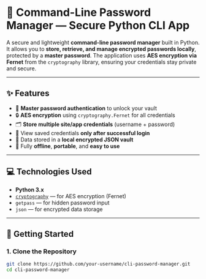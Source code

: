 # 🔐 Command-Line Password Manager — Secure Python CLI App

A secure and lightweight **command-line password manager** built in Python. It allows you to **store, retrieve, and manage encrypted passwords locally**, protected by a **master password**. The application uses **AES encryption via Fernet** from the `cryptography` library, ensuring your credentials stay private and secure.

---

## ✨ Features

- 🔑 **Master password authentication** to unlock your vault
- 🔒 **AES encryption** using `cryptography.Fernet` for all credentials
- 🗂️ **Store multiple site/app credentials** (username + password)
- 🧠 View saved credentials **only after successful login**
- 🧾 Data stored in a **local encrypted JSON vault**
- 💼 Fully **offline**, **portable**, and **easy to use**

---

## 💻 Technologies Used

- **Python 3.x**
- [`cryptography`](https://pypi.org/project/cryptography/) — for AES encryption (Fernet)
- `getpass` — for hidden password input
- `json` — for encrypted data storage

---

## 🚀 Getting Started

### 1. Clone the Repository

```bash
git clone https://github.com/your-username/cli-password-manager.git
cd cli-password-manager
